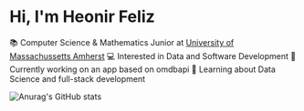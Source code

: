 # Hi, I'm Heonir Feliz 

📚 Computer Science & Mathematics Junior at [University of Massachussetts Amherst](https://www.cics.umass.edu/)
💻 Interested in Data and Software Development
🔭 Currently working on an app based on omdbapi
🌱 Learning about Data Science and full-stack development

![Anurag's GitHub stats](https://github-readme-stats.vercel.app/api?username=hfeliz03&show_icons=true&theme=radical) <br>
